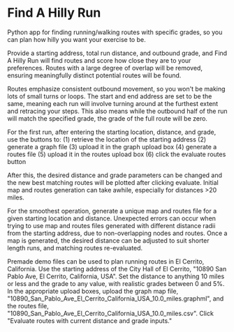 # Find A Hilly Run

Python app for finding running/walking routes with specific grades, so you can plan how hilly you want your exercise to be. 

Provide a starting address, total run distance, and outbound grade, and Find A Hilly Run will find routes and score how close they are to your preferences. Routes with a large degree of overlap will be removed, ensuring meaningfully distinct potential routes will be found. 

Routes emphasize consistent outbound movement, so you won't be making lots of small turns or loops. The start and end address are set to be the same, meaning each run will involve turning around at the furthest extent and retracing your steps. This also means while the outbound half of the run will match the specified grade, the grade of the full route will be zero. 

For the first run, after entering the starting location, distance, and grade, use the buttons to:
  (1) retrieve the location of the starting address
  (2) generate a graph file
  (3) upload it in the graph upload box
  (4) generate a routes file
  (5) upload it in the routes upload box
  (6) click the evaluate routes button
  
After this, the desired distance and grade parameters can be changed and the new best matching routes will be plotted after clicking evaluate. Initial map and routes generation can take awhile, especially for distances >20 miles.

For the smoothest operation, generate a unique map and routes file for a given starting location and distance. Unexpected errors can occur when trying to use map and routes files generated with different distance radii from the starting address, due to non-overlapping nodes and routes. Once a map is generated, the desired distance can be adjusted to suit shorter length runs, and matching routes re-evaluated.

Premade demo files can be used to plan running routes in El Cerrito, California. Use the starting address of the City Hall of El Cerrito, "10890 San Pablo Ave, El Cerrito, California, USA". Set the distance to anything 10 miles or less and the grade to any value, with realistic grades between 0 and 5%. In the appropriate upload boxes, upload the graph map file, "10890_San_Pablo_Ave_El_Cerrito_California_USA_10.0_miles.graphml", and the routes file, "10890_San_Pablo_Ave_El_Cerrito_California_USA_10.0_miles.csv". Click "Evaluate routes with current distance and grade inputs." 
